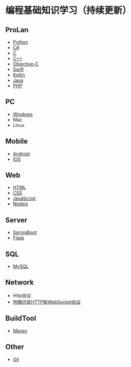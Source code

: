 # 编程基础知识学习（持续更新）

## ProLan

+ [Python](Python.md)
+ [C#](C#.md)
+ [C](C.md)
+ [C++](C++.md)
+ [Objective-C](Objective-C.md)
+ [Swift](Swift.md)
+ [Kotlin](Kotlin.md)
+ [Java]()
+ [PHP](PHP.md)

## PC

+ [Windows](PC/Windows.md)
+ Mac
+ Linux

## Mobile

+ [Android](Mobile/Android.md)
+ [IOS](Mobile/IOS.md)

## Web

+ [HTML](Web/HTML.md)
+ [CSS](Web/CSS.md)
+ [JavaScript](Web/JavaScript.md)
+ [Nodejs](Web/Nodejs.md)

## Server

+ [SpringBoot](Server/SpringBoot.md)
+ [Flask](Server/Flask.md)

## SQL

+ [MySQL](SQL/MySQL.md)

## Network

+ Http协议
+ [刨根问底HTTP和WebSocket协议](https://www.jianshu.com/p/0e5b946880b4)

## BuildTool

+ [Maven](BuildTool/Maven.md)

## Other

+ [Git](Other/Git.md)